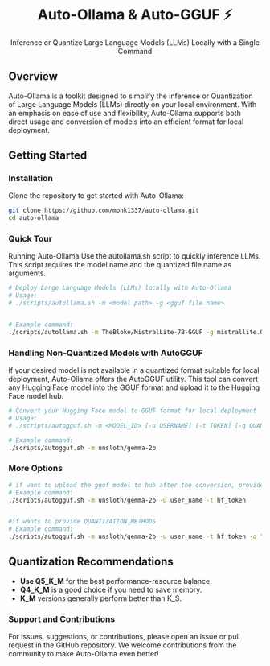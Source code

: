 <div align="center">
<h1>Auto-Ollama & Auto-GGUF ⚡️ </h1>
<p>Inference or Quantize Large Language Models (LLMs) Locally with a Single Command</p>
</div>

## Overview

Auto-Ollama is a toolkit designed to simplify the inference or Quantization of Large Language Models (LLMs) directly on your local environment. With an emphasis on ease of use and flexibility, Auto-Ollama supports both direct usage and conversion of models into an efficient format for local deployment.

## Getting Started

### Installation

Clone the repository to get started with Auto-Ollama:

```bash
git clone https://github.com/monk1337/auto-ollama.git
cd auto-ollama
```

### Quick Tour
Running Auto-Ollama
Use the autollama.sh script to quickly inference LLMs. This script requires the model name and the quantized file name as arguments.

```bash
# Deploy Large Language Models (LLMs) locally with Auto-Ollama
# Usage:
# ./scripts/autollama.sh -m <model path> -g <gguf file name>


# Example command:
./scripts/autollama.sh -m TheBloke/MistralLite-7B-GGUF -g mistrallite.Q4_K_M.gguf
```



### Handling Non-Quantized Models with AutoGGUF
If your desired model is not available in a quantized format suitable for local deployment, Auto-Ollama offers the AutoGGUF utility. This tool can convert any Hugging Face model into the GGUF format and upload it to the Hugging Face model hub.

```bash
# Convert your Hugging Face model to GGUF format for local deployment
# Usage:
# ./scripts/autogguf.sh -m <MODEL_ID> [-u USERNAME] [-t TOKEN] [-q QUANTIZATION_METHODS]

# Example command:
./scripts/autogguf.sh -m unsloth/gemma-2b
```

### More Options
```bash
# if want to upload the gguf model to hub after the conversion, provide the user and token
# Example command:
./scripts/autogguf.sh -m unsloth/gemma-2b -u user_name -t hf_token


#if wants to provide QUANTIZATION_METHODS
# Example command:
./scripts/autogguf.sh -m unsloth/gemma-2b -u user_name -t hf_token -q "q4_k_m,q5_k_m"
```

## Quantization Recommendations
- **Use Q5_K_M** for the best performance-resource balance.
- **Q4_K_M** is a good choice if you need to save memory.
- **K_M** versions generally perform better than K_S.

### Support and Contributions
For issues, suggestions, or contributions, please open an issue or pull request in the GitHub repository. We welcome contributions from the community to make Auto-Ollama even better!
